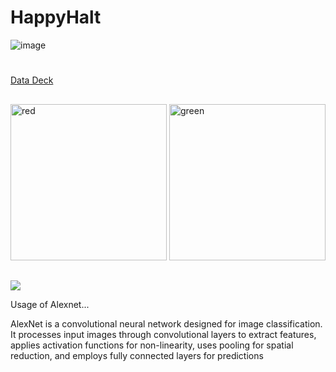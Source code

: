 # HappyHalt



![image](https://github.com/mariagrincon/HappyHalt/assets/143119371/a2408c42-2709-4f29-8d67-0d11fd6216f6)
#
#





###
[Data Deck](https://docs.google.com/presentation/d/1pOZ_1rjRPOQzDorzjouzMwbGxG-qQ_Lpgo2EHonNbL8/edit?usp=sharing)



##
##
<img src="https://www.wklaw.com/wp-content/uploads/2015/03/red-light.jpg" alt="red" width="250"/>

<img src="https://kubrick.htvapps.com/htv-prod-media.s3.amazonaws.com/images/traffic-light-green-1507213489.jpg?crop=1.00xw:0.994xh;0,0&resize=900:*" alt="green" width="250"/>


##

##
<img src="https://cdn-5f733ed3c1ac190fbc56ef88.closte.com/wp-content/uploads/2017/03/alexnet_small.png" widt="400">

Usage of Alexnet...

AlexNet is a convolutional neural network designed for image classification. It processes input images through convolutional layers to extract features, applies activation functions for non-linearity, uses pooling for spatial reduction, and employs fully connected layers for predictions



  



